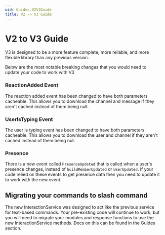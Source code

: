```yaml
---
uid: Guides.V2V3Guide
title: V2 -> V3 Guide
---
```


# V2 to V3 Guide

V3 is designed to be a more feature complete, more reliable,
and more flexible library than any previous version.

Below are the most notable breaking changes that you would need to update your code to work with V3.

### ReactionAdded Event

The reaction added event has been changed to have both parameters cacheable.
This allows you to download the channel and message if they aren't cached instead of them being null.

### UserIsTyping Event

The user is typing event has been changed to have both parameters cacheable.
This allows you to download the user and channel if they aren't cached instead of them being null.

### Presence

There is a new event called `PresenceUpdated` that is called when a user's presence changes,
instead of `GuildMemberUpdated` or `UserUpdated`.
If your code relied on these events to get presence data then you need to update it to work with the new event.

## Migrating your commands to slash command

The new InteractionService was designed to act like the previous service for text-based commands.
Your pre-existing code will continue to work, but you will need to migrate your modules and response functions to use the new
InteractionService methods. Docs on this can be found in the Guides section.
